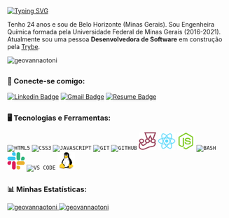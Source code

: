 
<!--
<h2 align="center">Ei 👋, meu nome é Geovanna</h2>
<h3 align="center">Eu sou uma estudante de desenvolvimento web</h3> -->
<!-- <h2 align="left">👋 Olá! Meu nome é Geovanna Otoni</h2> -->
[![Typing SVG](https://readme-typing-svg.demolab.com?font=Fira+Code&pause=2000&color=3379B4&width=435&lines=%F0%9F%91%8B+Ol%C3%A1!+Meu+nome+%C3%A9+Geovanna+Otoni)](https://git.io/typing-svg)
<p> Tenho 24 anos e sou de Belo Horizonte (Minas Gerais). Sou Engenheira Química formada pela Universidade Federal de Minas Gerais (2016-2021). Atualmente sou uma pessoa <strong>Desenvolvedora de Software</strong> em construção pela <a href="https://github.com/betrybe">Trybe<a/>.</p>

<p align="left"> <img src="https://komarev.com/ghpvc/?username=geovannaotoni&label=Profile%20views&color=0e75b6&style=flat" alt="geovannaotoni" /> </p>

##
<h3 align="left">💬 Conecte-se comigo:</h3>
<p align="left">
<!--          
<a href="https://linkedin.com/in/https://www.linkedin.com/in/geovanna-otoni-325a81180" target="blank"><img align="center" src="https://raw.githubusercontent.com/rahuldkjain/github-profile-readme-generator/master/src/images/icons/Social/linked-in-alt.svg" alt="https://www.linkedin.com/in/geovanna-otoni-325a81180" height="30" width="40" /></a> 
<code><img width="40px" src="https://cdn.jsdelivr.net/gh/devicons/devicon/icons/github/github-original.svg" title = "GITHUB"/></code>
<a href = "mailto:contato@seu-usuário-aqui"><img src="https://img.shields.io/badge/Gmail-D14836?style=for-the-badge&logo=gmail&logoColor=white" target="_blank"></a>
[![Github Badge](https://img.shields.io/badge/-Github-000?style=flat-square&logo=Github&logoColor=white&link=https://github.com/geovannaotoni)](https://github.com/geovannaotoni)
-->

[![Linkedin Badge](https://img.shields.io/badge/LinkedIn-0077B5?style=for-the-badge&logo=linkedin&logoColor=white&link=https://www.linkedin.com/in/geovanna-otoni/)](https://www.linkedin.com/in/geovanna-otoni/)
[![Gmail Badge](https://img.shields.io/badge/Gmail-D14836?style=for-the-badge&logo=gmail&logoColor=white)](mailto:geovannaotoni@gmail.com)
[![Resume Badge](https://img.shields.io/badge/-Resume-000?style=for-the-badge&logo=read-the-docs&logoColor=white)](https://gitconnected.com/geovannaotoni/resume)
<!-- [![GitHub Pages](https://img.shields.io/badge/GitHub%20Pages-222222?style=for-the-badge&logo=GitHub%20Pages&logoColor=white&https://geovannaotoni.github.io/)](https://geovannaotoni.github.io/) -->
</p>

##
<h3 align="left">🖥️ Tecnologias e Ferramentas:</h3>
      
<code><img width="40px" src="https://cdn.jsdelivr.net/gh/devicons/devicon/icons/html5/html5-original-wordmark.svg" title = "HTML5"/></code>
<code><img width="40px" src="https://cdn.jsdelivr.net/gh/devicons/devicon/icons/css3/css3-original-wordmark.svg" title = "CSS3"/></code>
<code><img width="40px" src="https://cdn.jsdelivr.net/gh/devicons/devicon/icons/javascript/javascript-original.svg" title = "JAVASCRIPT"/></code>
<code><img width="40px" src="https://cdn.jsdelivr.net/gh/devicons/devicon/icons/git/git-original.svg" title = "GIT"/></code>
<code><img width="40px" src="https://simpleicons.org/icons/github.svg" title = "GITHUB"/></code> 
<code><img width="40px" src="https://raw.githubusercontent.com/devicons/devicon/master/icons/jest/jest-plain.svg" title = "JEST"/></code>
<code><img width="40px" src="https://raw.githubusercontent.com/devicons/devicon/master/icons/react/react-original.svg" title = "REACT"/></code>
<code><img width="40px" src="https://raw.githubusercontent.com/devicons/devicon/1119b9f84c0290e0f0b38982099a2bd027a48bf1/icons/nodejs/nodejs-original.svg" title = "NODE JS"/></code>
<code><img width="40px" src="https://cdn.jsdelivr.net/gh/devicons/devicon/icons/bash/bash-original.svg" title = "BASH"/></code>
<code><img width="40px" src="https://raw.githubusercontent.com/devicons/devicon/master/icons/slack/slack-original.svg" title = "SLACK"/></code>
<code><img width="40px" src="https://cdn.svgporn.com/logos/visual-studio-code.svg" title = "VS CODE"/></code>
<code><img width="40px" src="https://raw.githubusercontent.com/devicons/devicon/master/icons/linux/linux-original.svg" title = "LINUX"/></code>
          

##
<h3 align="left">📊 Minhas Estatísticas:</h3>
<p align="left">
<a href="https://github.com/geovannaotoni">
      <img height="180em" src="https://github-readme-stats.vercel.app/api/top-langs?username=geovannaotoni&show_icons=true&locale=en&layout=compact&theme=dark" alt="geovannaotoni"/>
      <img height="180em" src="https://github-readme-stats.vercel.app/api?username=geovannaotoni&show_icons=true&locale=en&theme=dark" alt="geovannaotoni"/>
</a>
</p>
<!--         
<div>
<a href="https://github.com/geovannaotoni">
<img height="180em" src="https://github-readme-stats.vercel.app/api/top-langs/?username=geovannaotoni&layout=compact&langs_count=7&theme=dark"/>
<img height="180em" src="https://github-readme-stats.vercel.app/api?username=geovannaotoni&show_icons=true&theme=dark&include_all_commits=true&count_private=true"/>
</div> --> 


<!--
**geovannaotoni/geovannaotoni** is a ✨ _special_ ✨ repository because its `README.md` (this file) appears on your GitHub profile.
### Hi there 👋
Here are some ideas to get you started:

- 🔭 I’m currently working on ...
- 🌱 I’m currently learning ...
- 👯 I’m looking to collaborate on ...
- 🤔 I’m looking for help with ...
- 💬 Ask me about ...
- 📫 How to reach me: ...
- 😄 Pronouns: ...
- ⚡ Fun fact: ...
-->

